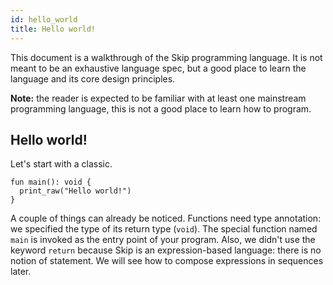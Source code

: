 ```yaml
---
id: hello_world
title: Hello world!
---
```


This document is a walkthrough of the Skip programming language. It is not meant to be an exhaustive language spec, but a good place to learn the language and its core design principles.

**Note:** the reader is expected to be familiar with at least one mainstream programming language, this is not a good place to learn how to program.

## Hello world!

Let's start with a classic.

```
fun main(): void {
  print_raw("Hello world!")
}
```

A couple of things can already be noticed. Functions need type annotation: we specified the type of its return type (`void`). The special function named `main` is invoked as the entry point of your program. Also, we didn't use the keyword `return` because Skip is an expression-based language: there is no notion of statement. We will see how to compose expressions in sequences later.
